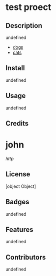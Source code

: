 
# test proect

## Description

undefined

* [dogs](#dogs)
* [cats](#cats)


## Install

undefined

## Usage

undefined

## Credits

# john
 _http_


## License

[object Object]

## Badges

undefined

## Features

undefined

## Contributors

undefined